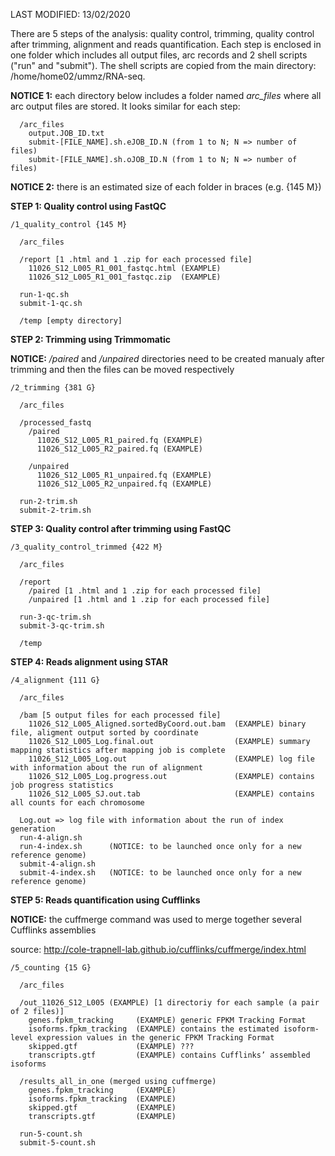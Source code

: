 LAST MODIFIED: 13/02/2020

There are 5 steps of the analysis: quality control, trimming, quality control after trimming, alignment and reads quantification. Each step is enclosed in one folder which includes all output files, arc records and 2 shell scripts ("run" and "submit"). The shell scripts are copied from the main directory: /home/home02/ummz/RNA-seq.

**NOTICE 1:** each directory below includes a folder named *arc_files* where all arc output files are stored. It looks similar for each step:
```
  /arc_files
    output.JOB_ID.txt
    submit-[FILE_NAME].sh.eJOB_ID.N (from 1 to N; N => number of files) 
    submit-[FILE_NAME].sh.oJOB_ID.N (from 1 to N; N => number of files)
 ``` 

**NOTICE 2:** there is an estimated size of each folder in braces (e.g. {145 M}) 

**STEP 1: Quality control using FastQC**
```
/1_quality_control {145 M} 

  /arc_files

  /report [1 .html and 1 .zip for each processed file]
    11026_S12_L005_R1_001_fastqc.html (EXAMPLE)
    11026_S12_L005_R1_001_fastqc.zip  (EXAMPLE)

  run-1-qc.sh
  submit-1-qc.sh

  /temp [empty directory]
```

**STEP 2: Trimming using Trimmomatic**

**NOTICE:** */paired* and */unpaired* directories need to be created manualy after trimming and then the files can be moved respectively
```
/2_trimming {381 G}

  /arc_files 
    
  /processed_fastq
    /paired
      11026_S12_L005_R1_paired.fq (EXAMPLE)
      11026_S12_L005_R2_paired.fq (EXAMPLE)
      
    /unpaired
      11026_S12_L005_R1_unpaired.fq (EXAMPLE)
      11026_S12_L005_R2_unpaired.fq (EXAMPLE)
   
  run-2-trim.sh
  submit-2-trim.sh
```

**STEP 3: Quality control after trimming using FastQC**
```
/3_quality_control_trimmed {422 M}

  /arc_files
  
  /report
    /paired [1 .html and 1 .zip for each processed file]
    /unpaired [1 .html and 1 .zip for each processed file]
  
  run-3-qc-trim.sh
  submit-3-qc-trim.sh

  /temp
```

**STEP 4: Reads alignment using STAR**
```
/4_alignment {111 G}

  /arc_files
    
  /bam [5 output files for each processed file]
    11026_S12_L005_Aligned.sortedByCoord.out.bam  (EXAMPLE) binary file, aligment output sorted by coordinate
    11026_S12_L005_Log.final.out                  (EXAMPLE) summary mapping statistics after mapping job is complete
    11026_S12_L005_Log.out                        (EXAMPLE) log file with information about the run of alignment
    11026_S12_L005_Log.progress.out               (EXAMPLE) contains job progress statistics 
    11026_S12_L005_SJ.out.tab                     (EXAMPLE) contains all counts for each chromosome
  
  Log.out => log file with information about the run of index generation
  run-4-align.sh
  run-4-index.sh      (NOTICE: to be launched once only for a new reference genome)
  submit-4-align.sh
  submit-4-index.sh   (NOTICE: to be launched once only for a new reference genome)
```

**STEP 5: Reads quantification using Cufflinks**

**NOTICE:** the cuffmerge command was used to merge together several Cufflinks assemblies

source: http://cole-trapnell-lab.github.io/cufflinks/cuffmerge/index.html

```
/5_counting {15 G}

  /arc_files
    
  /out_11026_S12_L005 (EXAMPLE) [1 directoriy for each sample (a pair of 2 files)]
    genes.fpkm_tracking     (EXAMPLE) generic FPKM Tracking Format
    isoforms.fpkm_tracking  (EXAMPLE) contains the estimated isoform-level expression values in the generic FPKM Tracking Format
    skipped.gtf             (EXAMPLE) ???
    transcripts.gtf         (EXAMPLE) contains Cufflinks’ assembled isoforms
    
  /results_all_in_one (merged using cuffmerge)
    genes.fpkm_tracking     (EXAMPLE)
    isoforms.fpkm_tracking  (EXAMPLE)
    skipped.gtf             (EXAMPLE)
    transcripts.gtf         (EXAMPLE)
   
  run-5-count.sh
  submit-5-count.sh
```
  


